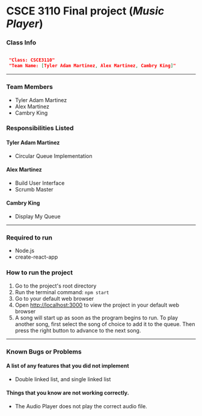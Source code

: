 # CSCE 3110 Final project (*Music Player*)


### Class Info
 ```json

  "Class: CSCE3110"
  "Team Name: [Tyler Adam Martinez, Alex Martinez, Cambry King]"

```
---

### Team Members
* Tyler Adam Martinez
* Alex Martinez
* Cambry King

### Responsibilities Listed
#### Tyler Adam Martinez
* Circular Queue Implementation

#### Alex Martinez
* Build User Interface
* Scrumb Master

#### Cambry King
* Display My Queue


---

### Required to run
* Node.js
* create-react-app

### How to run the project
1. Go to the project's root directory
2. Run the terminal command: `npm start`
3. Go to your default web browser
4. Open [http://localhost:3000](http://localhost:3000) to view the project in your default web browser
5. A song will start up as soon as the program begins to run. To play another song, first select the song of choice to add it to the queue. Then press the right button to advance to the next song. 

---

### Known Bugs or Problems
#### A list of any features that you did not implement
* Double linked list, and single linked list

#### Things that you know are not working correctly.
* The Audio Player does not play the correct audio file. 
